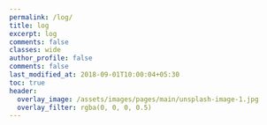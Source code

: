 ```yaml
---
permalink: /log/
title: log
excerpt: log
comments: false
classes: wide
author_profile: false
comments: false
last_modified_at: 2018-09-01T10:00:04+05:30
toc: true
header:
  overlay_image: /assets/images/pages/main/unsplash-image-1.jpg
  overlay_filter: rgba(0, 0, 0, 0.5)
---
```


